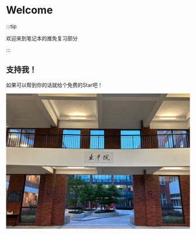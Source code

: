 # Welcome

:::tip

欢迎来到笔记本的推免复习部分

:::

## 支持我！


如果可以帮到你的话就给个免费的Star吧！

![](../../static/img/intro.png)
